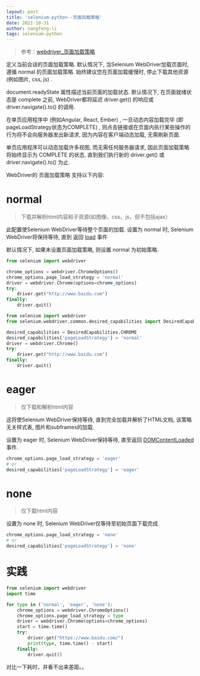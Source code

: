 ```yaml
---
layout: post
title: 'selenium-python--页面加载策略'
date: 2021-10-31
author: nangfeng-li
tags: selenium-python
---
```


> 参考：[webdriver_页面加载策略](https://www.selenium.dev/zh-cn/documentation/webdriver/page_loading_strategy/)


定义当前会话的页面加载策略. 默认情况下, 当Selenium WebDriver加载页面时, 遵循 normal 的页面加载策略. 始终建议您在页面加载缓慢时, 停止下载其他资源 (例如图片, css, js) .

document.readyState 属性描述当前页面的加载状态. 默认情况下, 在页面就绪状态是 complete 之前, WebDriver都将延迟 driver.get() 的响应或 driver.navigate().to() 的调用.

在单页应用程序中 (例如Angular, React, Ember) , 一旦动态内容加载完毕 (即pageLoadStrategy状态为COMPLETE) , 则点击链接或在页面内执行某些操作的行为将不会向服务器发出新请求, 因为内容在客户端动态加载, 无需刷新页面.

单页应用程序可以动态加载许多视图, 而无需任何服务器请求, 因此页面加载策略将始终显示为 COMPLETE 的状态, 直到我们执行新的 driver.get() 或 driver.navigate().to() 为止.

WebDriver的 页面加载策略 支持以下内容:

# normal

> 下载并解析html内容和子资源(如图像，css，js，但不包括ajax）

此配置使Selenium WebDriver等待整个页面的加载. 设置为 normal 时, Selenium WebDriver将保持等待, 直到 返回 [load](https://developer.mozilla.org/zh-CN/docs/Web/API/Window/load_event) 事件

默认情况下, 如果未设置页面加载策略, 则设置 normal 为初始策略.

```python
from selenium import webdriver

chrome_options = webdriver.ChromeOptions()
chrome_options.page_load_strategy = 'normal'
driver = webdriver.Chrome(options=chrome_options)
try:
    driver.get("http://www.baidu.com")
finally:
    driver.quit()
```

```python
from selenium import webdriver
from selenium.webdriver.common.desired_capabilities import DesiredCapabilities

desired_capabilities = DesiredCapabilities.CHROME
desired_capabilities['pageLoadStrategy'] = 'normal'
driver = webdriver.Chrome()
try:
    driver.get("http://www.baidu.com")
finally:
    driver.quit()
```


# eager

> 仅下载和解析html内容

这将使Selenium WebDriver保持等待, 直到完全加载并解析了HTML文档, 该策略无关样式表, 图片和subframes的加载.

设置为 eager 时, Selenium WebDriver保持等待, 直至返回 [DOMContentLoaded](https://developer.mozilla.org/zh-CN/docs/Web/API/Document/DOMContentLoaded_event) 事件.

```python
chrome_options.page_load_strategy = 'eager'
# or
desired_capabilities['pageLoadStrategy'] = 'eager'
```

# none

> 仅下载html内容

设置为 none 时, Selenium WebDriver仅等待至初始页面下载完成.

```python
chrome_options.page_load_strategy = 'none'
# or
desired_capabilities['pageLoadStrategy'] = 'none'
```

# 实践

```python
from selenium import webdriver
import time 

for type in ('normal', 'eager', 'none'):
    chrome_options = webdriver.ChromeOptions()
    chrome_options.page_load_strategy = type
    driver = webdriver.Chrome(options=chrome_options)
    start = time.time()
    try:
        driver.get("https://www.baidu.com/")
        print(type, time.time() - start)
    finally:
        driver.quit()
```

对比一下耗时，并看不出来差距。。